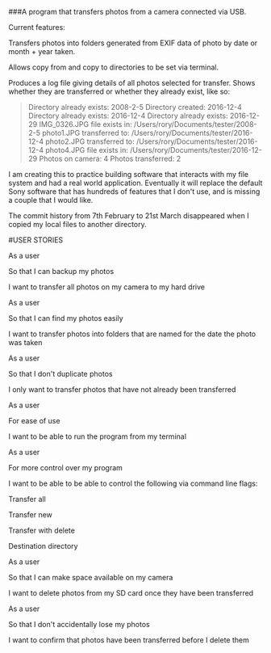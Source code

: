 ###A program that transfers photos from a camera connected via USB.



Current features:

Transfers photos into folders generated from EXIF data of photo by date or month + year taken.

Allows copy from and copy to directories to be set via terminal.

Produces a log file giving details of all photos selected for transfer. Shows whether they are transferred or whether they already exist, like so:

> Directory already exists:    2008-2-5
Directory created:           2016-12-4
Directory already exists:    2016-12-4
Directory already exists:    2016-12-29
IMG_0326.JPG                 file exists in: /Users/rory/Documents/tester/2008-2-5
photo1.JPG                   transferred to: /Users/rory/Documents/tester/2016-12-4
photo2.JPG                   transferred to: /Users/rory/Documents/tester/2016-12-4
photo4.JPG                   file exists in: /Users/rory/Documents/tester/2016-12-29
Photos on camera: 4
Photos transferred: 2

I am creating this to practice building software that interacts with my file system and had a real world application. Eventually it will replace the default Sony software that has hundreds of features that I don't use, and is missing a couple that I would like.

The commit history from 7th February to 21st March disappeared when I copied my local files to another directory.

#USER STORIES

As a user

So that I can backup my photos

I want to transfer all photos on my camera to my hard drive


As a user

So that I can find my photos easily

I want to transfer photos into folders that are named for the date the photo was taken



As a user

So that I don't duplicate photos

I only want to transfer photos that have not already been transferred



As a user

For ease of use

I want to be able to run the program from my terminal





As a user

For more control over my program

I want to be able to be able to control the following via command line flags:



Transfer all

Transfer new

Transfer with delete

Destination directory



As a user

So that I can make space available on my camera

I want to delete photos from my SD card once they have been transferred



As a user

So that I don't accidentally lose my photos

I want to confirm that photos have been transferred before I delete them
